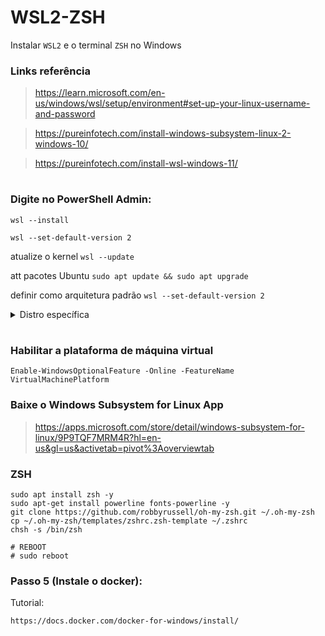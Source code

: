 # WSL2-ZSH
Instalar ``WSL2`` e o terminal ``ZSH`` no Windows

### Links referência

> https://learn.microsoft.com/en-us/windows/wsl/setup/environment#set-up-your-linux-username-and-password

> https://pureinfotech.com/install-windows-subsystem-linux-2-windows-10/

> https://pureinfotech.com/install-wsl-windows-11/

# 

### Digite no PowerShell Admin:

```
wsl --install
```
```
wsl --set-default-version 2
```
atualize o kernel ``wsl --update``

att pacotes Ubuntu ``sudo apt update && sudo apt upgrade``

definir como arquitetura padrão ``wsl --set-default-version 2``

<details>
  <summary>Distro específica</summary>

  ``wsl --list --online``
  ``wsl --install -d DISTRO-NAME``
  
  para descobrir o nome da distro atual digite ``wsl --list --verbose``
</details>

# 

### Habilitar a plataforma de máquina virtual
```
Enable-WindowsOptionalFeature -Online -FeatureName VirtualMachinePlatform
```

### Baixe o Windows Subsystem for Linux App

> https://apps.microsoft.com/store/detail/windows-subsystem-for-linux/9P9TQF7MRM4R?hl=en-us&gl=us&activetab=pivot%3Aoverviewtab



### ZSH

```
sudo apt install zsh -y
sudo apt-get install powerline fonts-powerline -y
git clone https://github.com/robbyrussell/oh-my-zsh.git ~/.oh-my-zsh
cp ~/.oh-my-zsh/templates/zshrc.zsh-template ~/.zshrc
chsh -s /bin/zsh

# REBOOT
# sudo reboot
```


### Passo 5 (Instale o docker):

Tutorial: 
```
https://docs.docker.com/docker-for-windows/install/
```
